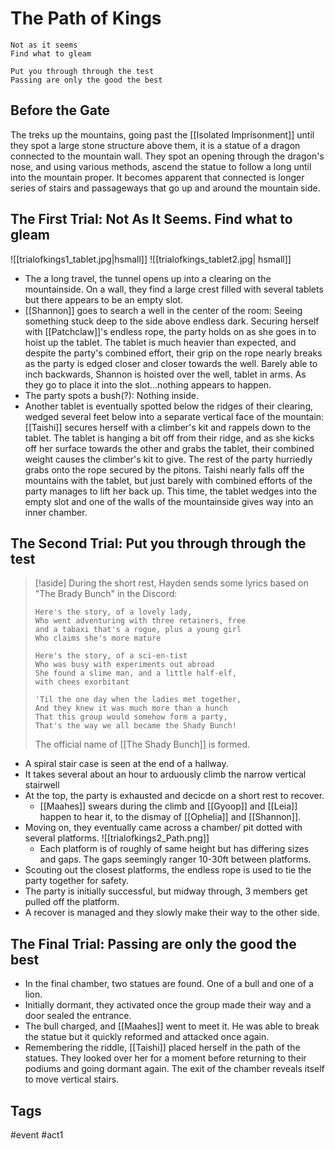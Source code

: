 # The Path of Kings
```
Not as it seems 
Find what to gleam 

Put you through through the test 
Passing are only the good the best
```

## Before the Gate
The treks up the mountains, going past the [[Isolated Imprisonment]] until they spot a large stone structure above them, it is a statue of a dragon connected to the mountain wall. They spot an opening through the dragon's nose, and using various methods, ascend the statue to follow a long until into the mountain proper. It becomes apparent that connected is  longer series of stairs and passageways that go up and around the mountain side.

## The First Trial: Not As It Seems. Find what to gleam 
![[trialofkings1_tablet.jpg|hsmall]] ![[trialofkings_tablet2.jpg| hsmall]]
- The a long travel, the tunnel opens up into a clearing on the mountainside. On a wall, they find a large crest filled with several tablets but there appears to be an empty slot.
- [[Shannon]] goes to search a well in the center of the room: Seeing something stuck deep to the side above endless dark. Securing herself with [[Patchclaw]]'s endless rope, the party holds on as she goes in to hoist up the tablet. The tablet is much heavier than expected, and despite the party's combined effort, their grip on the rope nearly breaks as the party is edged closer and closer towards the well. Barely able to inch backwards, Shannon is hoisted over the well, tablet in arms. As they go to place it into the slot...nothing appears to happen.
- The party spots a bush(?): Nothing inside.
- Another tablet is eventually spotted below the ridges of their clearing, wedged several feet below into a separate vertical face of the mountain: [[Taishi]] secures herself with a climber's kit and rappels down to the tablet. The tablet is hanging a bit off from their ridge, and as she kicks off her surface towards the other and grabs the tablet, their combined weight causes the climber's kit to give. The rest of the party hurriedly grabs onto the rope secured by the pitons. Taishi nearly falls off the mountains with the tablet, but just barely with combined efforts of the party manages to lift her back up. This time, the tablet wedges into the empty slot and one of the walls of the mountainside gives way into an inner chamber.

## The Second Trial: Put you through through the test
>[!aside]
>During the short rest, Hayden sends some lyrics based on "The Brady Bunch" in the Discord: 
>``` 
>Here's the story, of a lovely lady, 
>Who went adventuring with three retainers, free 
>and a tabaxi that's a rogue, plus a young girl 
>Who claims she's more mature 
>
>Here's the story, of a sci-en-tist 
>Who was busy with experiments out abroad 
>She found a slime man, and a little half-elf, 
>with chees exorbitant 
>
>'Til the one day when the ladies met together, 
>And they knew it was much more than a hunch 
>That this group would somehow form a party, 
>That's the way we all became the Shady Bunch!
>```
>The official name of [[The Shady Bunch]] is formed.

- A spiral stair case is seen at the end of a hallway.
- It takes several about an hour to arduously climb the narrow vertical stairwell
- At the top, the party is exhausted and decicde on a short rest to recover.
	-  [[Maahes]] swears during the climb and  [[Gyoop]] and [[Leia]] happen to hear it, to the dismay of [[Ophelia]] and [[Shannon]].
- Moving on, they eventually came across a chamber/ pit dotted with several platforms.
![[trialofkings2_Path.png]]
	- Each platform is of roughly of same height but has differing sizes and gaps. The gaps seemingly ranger 10-30ft between platforms.
- Scouting out the closest platforms, the endless rope is used to tie the party together for safety.
- The party is initially successful, but midway through, 3 members get pulled off the platform.
- A recover is managed and they slowly make their way to the other side.

## The Final Trial: Passing are only the good the best
- In the final chamber, two statues are found. One of a bull and one of a lion.
- Initially dormant, they activated once the group made their way and a door sealed the entrance.
- The bull charged, and [[Maahes]] went to meet it. He was able to break the statue but it quickly reformed and attacked once again.
- Remembering the riddle, [[Taishi]] placed herself in the path of the statues. They looked over her for a moment before returning to their podiums and going dormant again. The exit of the chamber reveals itself to move vertical stairs.
## Tags
 #event #act1